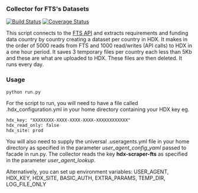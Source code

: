 ### Collector for FTS's Datasets
[![Build Status](https://github.com/OCHA-DAP/hdx-scraper-fts/workflows/build/badge.svg)](https://github.com/OCHA-DAP/hdx-scraper-fts/actions?query=workflow%3Abuild) [![Coverage Status](https://coveralls.io/repos/github/OCHA-DAP/hdx-scraper-fts/badge.svg?branch=main&ts=1)](https://coveralls.io/github/OCHA-DAP/hdx-scraper-fts?branch=main)

This script connects to the [FTS API](https://api.hpc.tools/docs/v1/) and extracts requirements and funding data country by country creating a dataset per country in HDX. It makes in the order of 5000 reads from FTS and 1000 read/writes (API calls) to HDX in a one hour period. It saves 3 temporary files per country each less than 5Kb and these are what are uploaded to HDX. These files are then deleted. It runs every day. 


### Usage

    python run.py

For the script to run, you will need to have a file called .hdx_configuration.yml in your home directory containing your HDX key eg.

    hdx_key: "XXXXXXXX-XXXX-XXXX-XXXX-XXXXXXXXXXXX"
    hdx_read_only: false
    hdx_site: prod
    
 You will also need to supply the universal .useragents.yml file in your home directory as specified in the parameter *user_agent_config_yaml* passed to facade in run.py. The collector reads the key **hdx-scraper-fts** as specified in the parameter *user_agent_lookup*.
 
 Alternatively, you can set up environment variables: USER_AGENT, HDX_KEY, HDX_SITE, BASIC_AUTH, EXTRA_PARAMS, TEMP_DIR, LOG_FILE_ONLY